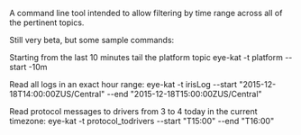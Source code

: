 A command line tool intended to allow filtering by time range across all of the pertinent topics.

Still very beta, but some sample commands:

Starting from the last 10 minutes tail the platform topic
  eye-kat -t platform --start -10m
 
Read all logs in an exact hour range:
  eye-kat -t irisLog --start "2015-12-18T14:00:00ZUS/Central" --end "2015-12-18T15:00:00ZUS/Central"
  
Read protocol messages to drivers from 3 to 4 today in the current timezone:
  eye-kat -t protocol_todrivers --start "T15:00" --end "T16:00"